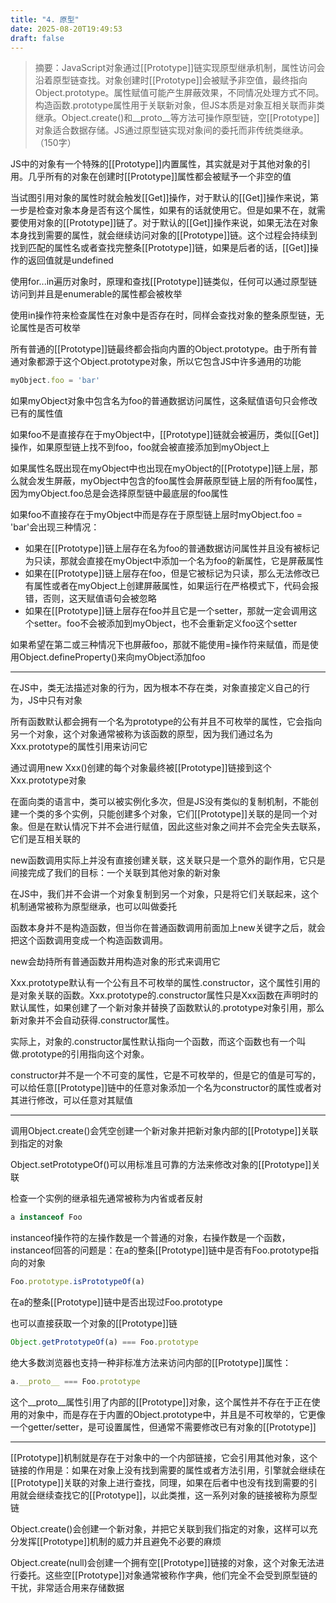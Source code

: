 ```yaml
---
title: "4. 原型"
date: 2025-08-20T19:49:53
draft: false
---
```


> 摘要：JavaScript对象通过[[Prototype]]链实现原型继承机制，属性访问会沿着原型链查找。对象创建时[[Prototype]]会被赋予非空值，最终指向Object.prototype。属性赋值可能产生屏蔽效果，不同情况处理方式不同。构造函数.prototype属性用于关联新对象，但JS本质是对象互相关联而非类继承。Object.create()和\_\_proto\_\_等方法可操作原型链，空[[Prototype]]对象适合数据存储。JS通过原型链实现对象间的委托而非传统类继承。（150字）

JS中的对象有一个特殊的[[Prototype]]内置属性，其实就是对于其他对象的引用。几乎所有的对象在创建时[[Prototype]]属性都会被赋予一个非空的值

当试图引用对象的属性时就会触发[[Get]]操作，对于默认的[[Get]]操作来说，第一步是检查对象本身是否有这个属性，如果有的话就使用它。但是如果不在，就需要使用对象的[[Prototype]]链了。对于默认的[[Get]]操作来说，如果无法在对象本身找到需要的属性，就会继续访问对象的[[Prototype]]链。这个过程会持续到找到匹配的属性名或者查找完整条[[Prototype]]链，如果是后者的话，[[Get]]操作的返回值就是undefined

使用for...in遍历对象时，原理和查找[[Prototype]]链类似，任何可以通过原型链访问到并且是enumerable的属性都会被枚举

使用in操作符来检查属性在对象中是否存在时，同样会查找对象的整条原型链，无论属性是否可枚举

所有普通的[[Prototype]]链最终都会指向内置的Object.prototype。由于所有普通对象都源于这个Object.prototype对象，所以它包含JS中许多通用的功能

```js
myObject.foo = 'bar'
```

如果myObject对象中包含名为foo的普通数据访问属性，这条赋值语句只会修改已有的属性值

如果foo不是直接存在于myObject中，[[Prototype]]链就会被遍历，类似[[Get]]操作，如果原型链上找不到foo，foo就会被直接添加到myObject上

如果属性名既出现在myObject中也出现在myObject的[[Prototype]]链上层，那么就会发生屏蔽，myObject中包含的foo属性会屏蔽原型链上层的所有foo属性，因为myObject.foo总是会选择原型链中最底层的foo属性

如果foo不直接存在于myObject中而是存在于原型链上层时myObject.foo = 'bar'会出现三种情况：

- 如果在[[Prototype]]链上层存在名为foo的普通数据访问属性并且没有被标记为只读，那就会直接在myObject中添加一个名为foo的新属性，它是屏蔽属性
- 如果在[[Prototype]]链上层存在foo，但是它被标记为只读，那么无法修改已有属性或者在myObject上创建屏蔽属性，如果运行在严格模式下，代码会报错，否则，这天赋值语句会被忽略
- 如果在[[Prototype]]链上层存在foo并且它是一个setter，那就一定会调用这个setter。foo不会被添加到myObject，也不会重新定义foo这个setter

如果希望在第二或三种情况下也屏蔽foo，那就不能使用=操作符来赋值，而是使用Object.defineProperty()来向myObject添加foo

---

在JS中，类无法描述对象的行为，因为根本不存在类，对象直接定义自己的行为，JS中只有对象

所有函数默认都会拥有一个名为prototype的公有并且不可枚举的属性，它会指向另一个对象，这个对象通常被称为该函数的原型，因为我们通过名为Xxx.prototype的属性引用来访问它

通过调用new Xxx()创建的每个对象最终被[[Prototype]]链接到这个Xxx.prototype对象

在面向类的语言中，类可以被实例化多次，但是JS没有类似的复制机制，不能创建一个类的多个实例，只能创建多个对象，它们[[Prototype]]关联的是同一个对象。但是在默认情况下并不会进行赋值，因此这些对象之间并不会完全失去联系，它们是互相关联的

new函数调用实际上并没有直接创建关联，这关联只是一个意外的副作用，它只是间接完成了我们的目标：一个关联到其他对象的新对象

在JS中，我们并不会讲一个对象复制到另一个对象，只是将它们关联起来，这个机制通常被称为原型继承，也可以叫做委托

函数本身并不是构造函数，但当你在普通函数调用前面加上new关键字之后，就会把这个函数调用变成一个构造函数调用。

new会劫持所有普通函数并用构造对象的形式来调用它

Xxx.prototype默认有一个公有且不可枚举的属性.constructor，这个属性引用的是对象关联的函数。Xxx.prototype的.constructor属性只是Xxx函数在声明时的默认属性，如果创建了一个新对象并替换了函数默认的.prototype对象引用，那么新对象并不会自动获得.constructor属性。

实际上，对象的.constructor属性默认指向一个函数，而这个函数也有一个叫做.prototype的引用指向这个对象。

constructor并不是一个不可变的属性，它是不可枚举的，但是它的值是可写的，可以给任意[[Prototype]]链中的任意对象添加一个名为constructor的属性或者对其进行修改，可以任意对其赋值

---

调用Object.create()会凭空创建一个新对象并把新对象内部的[[Prototype]]关联到指定的对象

Object.setPrototypeOf()可以用标准且可靠的方法来修改对象的[[Prototype]]关联

检查一个实例的继承祖先通常被称为内省或者反射

```js
a instanceof Foo
```

instanceof操作符的左操作数是一个普通的对象，右操作数是一个函数，instanceof回答的问题是：在a的整条[[Prototype]]链中是否有Foo.prototype指向的对象

```js
Foo.prototype.isPrototypeOf(a)
```

在a的整条[[Prototype]]链中是否出现过Foo.prototype

也可以直接获取一个对象的[[Prototype]]链

```js
Object.getPrototypeOf(a) === Foo.prototype
```

绝大多数浏览器也支持一种非标准方法来访问内部的[[Prototype]]属性：

```js
a.__proto__ === Foo.prototype
```

这个\_\_proto\_\_属性引用了内部的[[Prototype]]对象，这个属性并不存在于正在使用的对象中，而是存在于内置的Object.prototype中，并且是不可枚举的，它更像一个getter/setter，是可设置属性，但通常不需要修改已有对象的[[Prototype]]

---

[[Prototype]]机制就是存在于对象中的一个内部链接，它会引用其他对象，这个链接的作用是：如果在对象上没有找到需要的属性或者方法引用，引擎就会继续在[[Prototype]]关联的对象上进行查找，同理，如果在后者中也没有找到需要的引用就会继续查找它的[[Prototype]]，以此类推，这一系列对象的链接被称为原型链

Object.create()会创建一个新对象，并把它关联到我们指定的对象，这样可以充分发挥[[Prototype]]机制的威力并且避免不必要的麻烦

Object.create(null)会创建一个拥有空[[Prototype]]链接的对象，这个对象无法进行委托。这些空[[Prototype]]对象通常被称作字典，他们完全不会受到原型链的干扰，非常适合用来存储数据